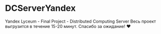 # DCServerYandex
Yandex Lyceum - Final Project - Distributed Computing Server
Весь проект выгрузится в течение 15-20 минут. Спасибо за ожидание! ❤️
